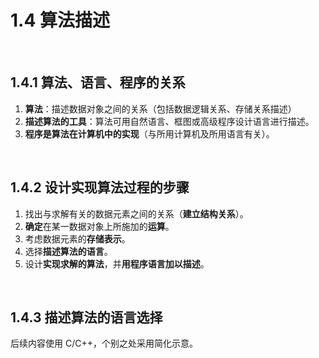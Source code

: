 # 1.4 算法描述

<br>

## 1.4.1 算法、语言、程序的关系

1. **算法**：描述数据对象之间的关系（包括数据逻辑关系、存储关系描述）
2. **描述算法的工具**：算法可用自然语言、框图或高级程序设计语言进行描述。
3. **程序是算法在计算机中的实现**（与所用计算机及所用语言有关）。

<br>

## 1.4.2 设计实现算法过程的步骤

1. 找出与求解有关的数据元素之间的关系（**建立结构关系**）。
2. **确定**在某一数据对象上所施加的**运算**。
3. 考虑数据元素的**存储表示**。
4. 选择**描述算法的语言**。
5. 设计**实现求解的算法**，并**用程序语言加以描述**。

<br>

## 1.4.3 描述算法的语言选择

后续内容使用 C/C++，个别之处采用简化示意。
